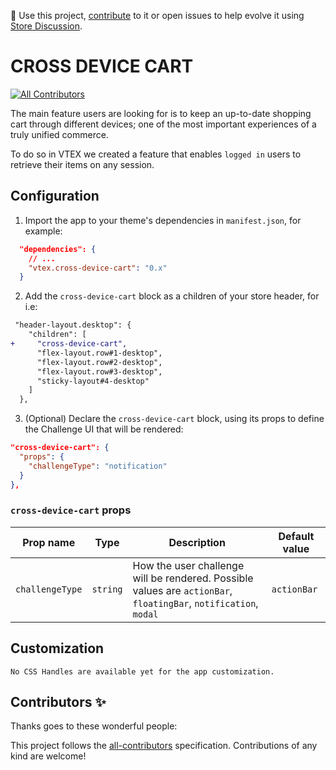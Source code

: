 📢 Use this project, [contribute](https://github.com/{OrganizationName}/{AppName}) to it or open issues to help evolve it using [Store Discussion](https://github.com/vtex-apps/store-discussion).

# CROSS DEVICE CART

<!-- DOCS-IGNORE:start -->
<!-- ALL-CONTRIBUTORS-BADGE:START - Do not remove or modify this section -->

[![All Contributors](https://img.shields.io/badge/all_contributors-0-orange.svg?style=flat-square)](#contributors-)

<!-- ALL-CONTRIBUTORS-BADGE:END -->
<!-- DOCS-IGNORE:end -->

The main feature users are looking for is to keep an up-to-date shopping cart through different devices; one of the most important experiences of a truly unified commerce.

To do so in VTEX we created a feature that enables `logged in` users to retrieve their items on any session.

## Configuration

1. Import the app to your theme's dependencies in `manifest.json`, for example:

```json
  "dependencies": {
    // ...
    "vtex.cross-device-cart": "0.x"
  }
```

2. Add the `cross-device-cart` block as a children of your store header, for i.e:

```diff
 "header-layout.desktop": {
    "children": [
+     "cross-device-cart",
      "flex-layout.row#1-desktop",
      "flex-layout.row#2-desktop",
      "flex-layout.row#3-desktop",
      "sticky-layout#4-desktop"
    ]
  },
```

3. (Optional) Declare the `cross-device-cart` block, using its props to define the Challenge UI that will be rendered:

```json
"cross-device-cart": {
  "props": {
    "challengeType": "notification"
  }
},
```

### `cross-device-cart` props

| Prop name       | Type     | Description                                                                                                      | Default value |
| --------------- | -------- | ---------------------------------------------------------------------------------------------------------------- | ------------- |
| `challengeType` | `string` | How the user challenge will be rendered. Possible values are `actionBar`, `floatingBar`, `notification`, `modal` | `actionBar`   |

## Customization

`No CSS Handles are available yet for the app customization.`

<!-- DOCS-IGNORE:start -->

## Contributors ✨

Thanks goes to these wonderful people:

<!-- ALL-CONTRIBUTORS-LIST:START - Do not remove or modify this section -->
<!-- prettier-ignore-start -->
<!-- markdownlint-disable -->
<!-- markdownlint-enable -->
<!-- prettier-ignore-end -->

<!-- ALL-CONTRIBUTORS-LIST:END -->

This project follows the [all-contributors](https://github.com/all-contributors/all-contributors) specification. Contributions of any kind are welcome!

<!-- DOCS-IGNORE:end -->
